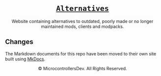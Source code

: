 <div align="center">

# [`Alternatives`](https://microcontrollersdev.github.io/Alternatives/)
Website containing alternatives to outdated,
poorly made or no longer maintained mods, clients
and modpacks.

</div>

## Changes
The Markdown documents for this repo
have been moved to their own site
built using [MkDocs](https://www.mkdocs.org/).

<div align="center">

&copy; MicrocontrollersDev. All Rights Reserved.

</div>
